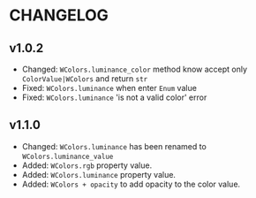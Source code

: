 # CHANGELOG

## v1.0.2

- Changed: `WColors.luminance_color` method know accept only `ColorValue|WColors` and return `str`
- Fixed: `WColors.luminance` when enter `Enum` value
- Fixed: `WColors.luminance` 'is not a valid color' error

## v1.1.0

- Changed: `WColors.luminance` has been renamed to `WColors.luminance_value`
- Added: `WColors.rgb` property value.
- Added: `WColors.luminance` property value.
- Added: `WColors + opacity` to add opacity to the color value.